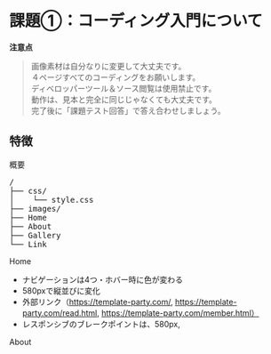 # 課題①：コーディング入門について

**注意点**

>画像素材は自分なりに変更して大丈夫です。<br>
４ページすべてのコーディングをお願いします。<br />
ディベロッパーツール＆ソース閲覧は使用禁止です。<br />
動作は、見本と完全に同じじゃなくても大丈夫です。<br />
完了後に「課題テスト回答」で答え合わせしましょう。<br />

## 特徴
概要
<pre>
/
├── css/
│    └── style.css
├── images/
├── Home
├── About
├── Gallery
└── Link
</pre>
Home
* ナビゲーションは4つ・ホバー時に色が変わる
* 580pxで縦並びに変化
* 外部リンク（https://template-party.com/, https://template-party.com/read.html, https://template-party.com/member.html）
* レスポンシブのブレークポイントは、580px, 

About

